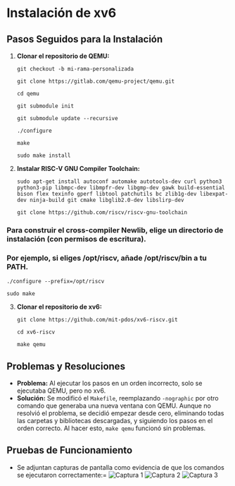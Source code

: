
# Instalación de xv6

## Pasos Seguidos para la Instalación

1. **Clonar el repositorio de QEMU:**

   ```git checkout -b mi-rama-personalizada```

   ```git clone https://gitlab.com/qemu-project/qemu.git```

   ```cd qemu```

   `git submodule init`
 
   `git submodule update --recursive`

   `./configure` 

   `make`

   `sudo make install`

  

2. **Instalar RISC-V GNU Compiler Toolchain:**
   
   ```sudo apt-get install autoconf automake autotools-dev curl python3 python3-pip libmpc-dev libmpfr-dev libgmp-dev gawk build-essential bison flex texinfo gperf libtool patchutils bc zlib1g-dev libexpat-dev ninja-build git cmake libglib2.0-dev libslirp-dev```

   `git clone https://github.com/riscv/riscv-gnu-toolchain`

### Para construir el cross-compiler Newlib, elige un directorio de instalación (con permisos de escritura). 
### Por ejemplo, si eliges /opt/riscv, añade /opt/riscv/bin a tu PATH.

   `./configure --prefix=/opt/riscv`

   `sudo make`

 

3. **Clonar el repositorio de xv6:**

   `git clone https://github.com/mit-pdos/xv6-riscv.git`

   `cd xv6-riscv`

   `make qemu`

 
## Problemas y Resoluciones

- **Problema:** Al ejecutar los pasos en un orden incorrecto, solo se ejecutaba QEMU, pero no xv6.
- **Solución:** Se modificó el `Makefile`, reemplazando `-nographic` por otro comando que generaba una nueva ventana con QEMU. Aunque no resolvió el problema, se decidió empezar desde cero, eliminando todas las carpetas y bibliotecas descargadas, y siguiendo los pasos en el orden correcto. Al hacer esto, `make qemu` funcionó sin problemas.

## Pruebas de Funcionamiento

- Se adjuntan capturas de pantalla como evidencia de que los comandos se ejecutaron correctamente:=
  ![Captura 1](imagenes/tarea-0-foto1.png)
  ![Captura 2](imagenes/tarea-0-foto2.png)
  ![Captura 3](imagenes/tarea-0-foto3.png)

